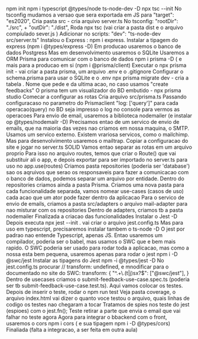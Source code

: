 npm init
npm i typescript @types/node ts-node-dev -D
npx tsc --init 
No tsconfig mudamos a versao que sera exportada em JS para "target": "es2020",
Cria pasta src - cria arquivo server.ts
No tsconfig: "rootDir": "./src",  +  "outDir": "./dist",
Roda npx tsc (vai criar a pasta dist e o arquivo compiulado sever.js )
Adicionar no scripts: "dev": "ts-node-dev src/server.ts"
Instalou o Express : npm i express. Instalar a tipagem do express (npm i @types/express -D)
Em producao usaremos o banco de dados Postgress
Mas em desenvolvimento usaremos o SQLite
Usaremos a ORM Prisma para comunicar com o banco de dados
npm i prisma -D ( e mais para a producao em si (npm i @prisma/client)
Executar o npx prisma init - vai criar a pasta prisma, um arquivo .env e o .gitignore
Configurar o schema.prisma para usar o SQLite e o .env
npx prisma migrate dev - cria a tabela . Nome que pede e da ultima acao, no caso usamos "create feedbacks"
O prisma tem um visualizador do BD embutido - npx prisma studio
Comecar a configurar as rotas
Cria arquivo src/prisma.ts
Passando configuracaso no parametro do Prismaclient "log: ['query']" para cada operacao(query) no BD seja impresso o log no console para vermos as operacoes
Para envio de email, usaremos a biblioteca nodemailer (e instalar op @types/nodemailr -D)
Precisamos entao de um servico de envio de emails, que na maioria das vezes nao criamos em nossa maquina, o SMTP. Usamos um servico externo. Existem vrariosa servicos, como o mailchimp. Mas para desenvolvimento usaremos o mailtrap. Copiar a configuracao do site e jogar no server.ts
SOLID
Vamos entao separar as rotas em um arquivo proprio
Para isso no arquivo routes, temos que criar o Route() que vai substituir ali o app, e depois exportar para ser importado no server.ts para uso no app.use(routes)
Criamos pasta repositories (poderia ser 'database') sao os aqruivos que serao os responsaveis para fazer a comunicacao com o banco de dados, podemos separar um arquivo por entidade.
Dentro do repositories criamos ainda a pasta Prisma.
Criamos uma nova pasta para cada funcionalidade separada, vamos nomear use-cases (casos de uso) cada acao que um ator pode fazer dentro da aplicacao
Para o servico de envio de emails, criamos a pasta src/adapters o arquivo mail-adapter para nao misturar com os repositories
Dentro de adapters, criamos tb a pasta nodemailer
Finalizada a criacao das funcionalidades
Instalar o Jest -D
Depois executa npx jest --init . vai criar o arquivo jest.config.ts
Mas para uso em typescript, precisaremos instalar tambem o ts-node -D
O jest por padrao nao entende Typescript, apenas JS. Entao usaremos um compilador, poderia ser o babel, mas usamos o SWC que e bem mais rapido.
O SWC poderia ser usado para rodar toda a aplicacao, mas como a nossa esta bem pequena, usaremos apenas para rodar o jest
npm i -D @swc/jest
Instalar as tipagens do Jest npm -i @types/jest -D
No jest.config.ts procurar  // transform: undefined, e mnodificar para o documentado no site do SWC:   transform: {
    "^.+\\.(t|j)sx?$": ["@swc/jest"],
  }
Dentro de usecases criamos o submit-feedback-use-case.spec.ts (poderia ser tb submit-feedback-use-case.test.ts). Aqui vamos colocar os testes.
Depois de inserir o teste, rodar o npm run test
Veja pasta coverage, o arquivo index.html vai dizer o quanto voce testou o arquivo, quais linhas de codigo os testes nao chegaram a tocar
Tratamos de spies nos teste do jest (espioes) com o jest.fn();
Teste retirar a parte que envia o email que vai falhar no teste agora
Agora para integrar o bbackend com o front, usaremos o cors
npm i cors ( e sua tipagem npm i -D @types/cors)
Finaliada (falta a integracao, a ser feita em outra aula)





